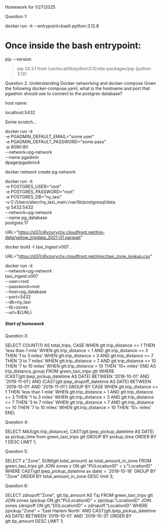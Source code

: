 Homework for 1/27/2025

Question 1:

docker run -it --entrypoint=bash python:3.12.8
# Once inside the bash entrypoint:
pip --version
>pip 24.3.1 from /usr/local/lib/python3.12/site-packages/pip (python 3.12)

Question 2. Understanding Docker networking and docker-compose
Given the following docker-compose.yaml, what is the hostname and port that pgadmin should use to connect to the postgres database?

host name: 

localhost:5432 


Some scratch...

docker run -it \
    -e PGADMIN_DEFAULT_EMAIL="some user" \
    -e PGADMIN_DEFAULT_PASSWORD="some pass" \
    -p 8080:80 \
    --network=pg-network \
    --name pgadmin \
    dpage/pgadmin4

docker network create pg-network

docker run -it \
    -e POSTGRES_USER="root" \
    -e POSTGRES_PASSWORD="root" \
    -e POSTGRES_DB="ny_taxi" \
    -v C:/Users/alecr/ny_taxi_main:/var/lib/postgresql/data \
    -p 5432:5432 \
    --network=pg-network \
    --name pg_database \
    postgres:17


URL="https://d37ci6vzurychx.cloudfront.net/trip-data/yellow_tripdata_2021-01.parquet"

docker build -t taxi_ingest:v007 .

URL="https://d37ci6vzurychx.cloudfront.net/misc/taxi_zone_lookup.csv"

docker run -it \
    --network=pg-network \
    taxi_ingest:v007 \
        --user=root \
        --password=root \
        --host=pg_database \
        --port=5432 \
        --db=ny_taxi \
        --tb=zones \
        --url=${URL}


##### Start of homework

Question 3:

SELECT 
  COUNT(1) AS total_trips,
  CASE 
    WHEN gtt.trip_distance <= 1 THEN 'less than 1 mile'
    WHEN gtt.trip_distance > 1 AND gtt.trip_distance <= 3 THEN '1 to 3 miles'
    WHEN gtt.trip_distance > 3 AND gtt.trip_distance <= 7 THEN '3 to 7 miles'
    WHEN gtt.trip_distance > 7 AND gtt.trip_distance <= 10 THEN '7 to 10 miles'
	WHEN gtt.trip_distance > 10 THEN '10+ miles'
  END AS trip_distance_group
FROM green_taxi_trips gtt
WHERE (CAST(gtt.lpep_pickup_datetime AS DATE) BETWEEN '2019-10-01' AND '2019-11-01')
  AND (CAST(gtt.lpep_dropoff_datetime AS DATE) BETWEEN '2019-10-01' AND '2019-11-01')
GROUP BY 
  CASE 
    WHEN gtt.trip_distance <= 1 THEN 'less than 1 mile'
    WHEN gtt.trip_distance > 1 AND gtt.trip_distance <= 3 THEN '1 to 3 miles'
    WHEN gtt.trip_distance > 3 AND gtt.trip_distance <= 7 THEN '3 to 7 miles'
    WHEN gtt.trip_distance > 7 AND gtt.trip_distance <= 10 THEN '7 to 10 miles'
	WHEN gtt.trip_distance > 10 THEN '10+ miles'
END;

Question 4:

SELECT MAX(gtt.trip_distance), CAST(gtt.lpep_pickup_datetime AS DATE) as pickup_time from green_taxi_trips gtt
GROUP BY pickup_time
ORDER BY 1 DESC
LIMIT 1;

Question 5:

SELECT z."Zone", SUM(gtt.total_amount) as total_amount_in_zone FROM green_taxi_trips gtt
JOIN zones z
ON gtt."PULocationID" = z."LocationID"
WHERE CAST(gtt.lpep_pickup_datetime as date) = '2019-10-18'
GROUP BY "Zone"
ORDER BY total_amount_in_zone DESC
limit 3;

Question 6:

SELECT 
    zdropoff."Zone", 
    gtt.tip_amount AS Tip
FROM 
    green_taxi_trips gtt
JOIN 
    zones zpickup ON gtt."PULocationID" = zpickup."LocationID"
JOIN 
    zones zdropoff ON gtt."DOLocationID" = zdropoff."LocationID"
WHERE 
    zpickup."Zone" = 'East Harlem North'
    AND CAST(gtt.lpep_pickup_datetime AS DATE) BETWEEN '2019-10-01' AND '2019-10-31'
ORDER BY 
    gtt.tip_amount DESC
LIMIT 1;